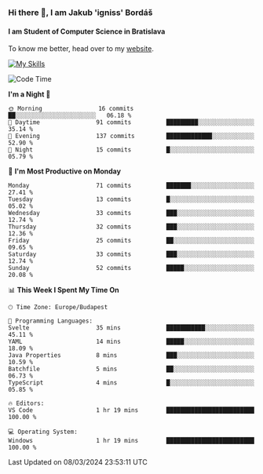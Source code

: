 ### Hi there 👋, I am Jakub 'igniss' Bordáš

#### I am Student of Computer Science in Bratislava
To know me better, head over to my [website](https://bordas.sk).

[![My Skills](https://skillicons.dev/icons?i=js,html,css,figma,svelte,java,kotlin,python,postgresql,typescript,nest,nodejs)](https://bordas.sk)


<!--START_SECTION:waka-->
![Code Time](http://img.shields.io/badge/Code%20Time-1%2C417%20hrs%2038%20mins-blue)

**I'm a Night 🦉** 

```text
🌞 Morning                16 commits          ██░░░░░░░░░░░░░░░░░░░░░░░   06.18 % 
🌆 Daytime                91 commits          █████████░░░░░░░░░░░░░░░░   35.14 % 
🌃 Evening                137 commits         █████████████░░░░░░░░░░░░   52.90 % 
🌙 Night                  15 commits          █░░░░░░░░░░░░░░░░░░░░░░░░   05.79 % 
```
📅 **I'm Most Productive on Monday** 

```text
Monday                   71 commits          ███████░░░░░░░░░░░░░░░░░░   27.41 % 
Tuesday                  13 commits          █░░░░░░░░░░░░░░░░░░░░░░░░   05.02 % 
Wednesday                33 commits          ███░░░░░░░░░░░░░░░░░░░░░░   12.74 % 
Thursday                 32 commits          ███░░░░░░░░░░░░░░░░░░░░░░   12.36 % 
Friday                   25 commits          ██░░░░░░░░░░░░░░░░░░░░░░░   09.65 % 
Saturday                 33 commits          ███░░░░░░░░░░░░░░░░░░░░░░   12.74 % 
Sunday                   52 commits          █████░░░░░░░░░░░░░░░░░░░░   20.08 % 
```


📊 **This Week I Spent My Time On** 

```text
🕑︎ Time Zone: Europe/Budapest

💬 Programming Languages: 
Svelte                   35 mins             ███████████░░░░░░░░░░░░░░   45.11 % 
YAML                     14 mins             █████░░░░░░░░░░░░░░░░░░░░   18.09 % 
Java Properties          8 mins              ███░░░░░░░░░░░░░░░░░░░░░░   10.59 % 
Batchfile                5 mins              ██░░░░░░░░░░░░░░░░░░░░░░░   06.73 % 
TypeScript               4 mins              █░░░░░░░░░░░░░░░░░░░░░░░░   05.85 % 

🔥 Editors: 
VS Code                  1 hr 19 mins        █████████████████████████   100.00 % 

💻 Operating System: 
Windows                  1 hr 19 mins        █████████████████████████   100.00 % 
```


 Last Updated on 08/03/2024 23:53:11 UTC
<!--END_SECTION:waka-->
